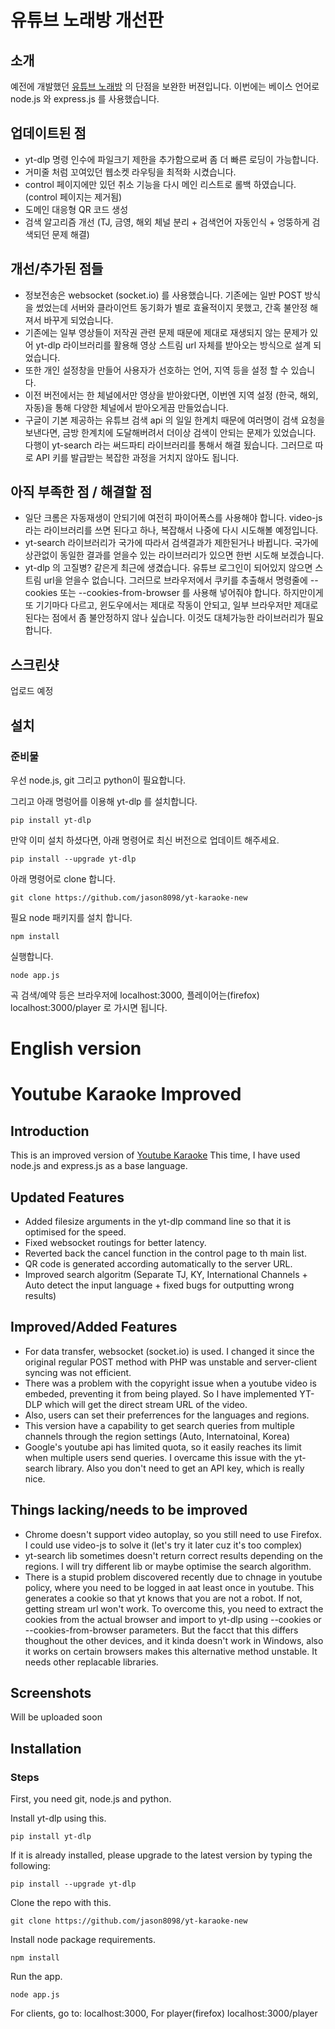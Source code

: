 # 유튜브 노래방 개선판

## 소개
예전에 개발했던 [유튜브 노래방](https://github.com/jason8098/yt_karaoke) 의 단점을 보완한 버젼입니다.
이번에는 베이스 언어로 node.js 와 express.js 를 사용했습니다.

## 업데이트된 점
- yt-dlp 명령 인수에 파일크기 제한을 추가함으로써 좀 더 빠른 로딩이 가능합니다.
- 거미줄 처럼 꼬여있던 웹소켓 라우팅을 최적화 시켰습니다.
- control 페이지에만 있던 취소 기능을 다시 메인 리스트로 롤백 하였습니다. (control 페이지는 제거됨)
- 도메인 대응형 QR 코드 생성
- 검색 알고리즘 개선 (TJ, 금영, 해외 체널 분리 + 검색언어 자동인식 + 엉뚱하게 검색되던 문제 해결)

## 개선/추가된 점들
- 정보전송은 websocket (socket.io) 를 사용했습니다. 기존에는 일반 POST 방식을 썼었는데 서버와 클라이언트 동기화가 별로 효율적이지 못했고, 간혹 불안정 해져서 바꾸게 되었습니다.
- 기존에는 일부 영상들이 저작권 관련 문제 때문에 제대로 재생되지 않는 문제가 있어 yt-dlp 라이브러리를 활용해 영상 스트림 url 자체를 받아오는 방식으로 설계 되었습니다.
- 또한 개인 설정창을 만들어 사용자가 선호하는 언어, 지역 등을 설정 할 수 있습니다.
- 이전 버전에서는 한 체널에서만 영상을 받아왔다면, 이번엔 지역 설정 (한국, 해외, 자동)을 통해 다양한 체널에서 받아오게끔 만들었습니다.
- 구글이 기본 제공하는 유튜브 검색 api 의 일일 한계치 때문에 여러명이 검색 요청을 보낸다면, 금방 한계치에 도달해버려서 더이상 검색이 안되는 문제가 있었습니다. 다행이 yt-search 라는 써드파티 라이브러리를 통해서 해결 됬습니다. 그러므로 따로 API 키를 발급받는 복잡한 과정을 거치지 않아도 됩니다.

## 아직 부족한 점 / 해결할 점
- 일단 크롬은 자동재생이 안되기에 여전히 파이어폭스를 사용해야 합니다. video-js 라는 라이브러리를 쓰면 된다고 하나, 복잡해서 나중에 다시 시도해볼 예정입니다.
- yt-search 라이브러리가 국가에 따라서 검색결과가 제한된거나 바뀝니다. 국가에 상관없이 동일한 결과를 얻을수 있는 라이브러리가 있으면 한번 시도해 보겠습니다. 
- yt-dlp 의 고질병? 같은게 최근에 생겼습니다. 유튜브 로그인이 되어있지 않으면 스트림 url을 얻을수 없습니다. 그러므로 브라우저에서 쿠키를 추출해서 명령줄에 --cookies 또는 --cookies-from-browser 를 사용해 넣어줘야 합니다. 하지만이게 또 기기마다 다르고, 윈도우에서는 제대로 작동이 안되고, 일부 브라우저만 제대로 된다는 점에서 좀 불안정하지 않나 싶습니다. 이것도 대체가능한 라이브러리가 필요합니다. 

## 스크린샷
업로드 예정


## 설치
### 준비물
우선 node.js, git 그리고 python이 필요합니다.

그리고 아래 명렁어를 이용해 yt-dlp 를 설치합니다.

`pip install yt-dlp`

만약 이미 설치 하셨다면, 아래 명령어로 최신 버전으로 업데이트 해주세요.

`pip install --upgrade yt-dlp`

아래 명령어로 clone 합니다.

`git clone https://github.com/jason8098/yt-karaoke-new`

필요 node 패키지를 설치 합니다.

`npm install`

실행합니다. 

`node app.js`

곡 검색/예약 등은 브라우저에 localhost:3000, 플레이어는(firefox) localhost:3000/player 로 가시면 됩니다.


# English version
# Youtube Karaoke Improved

## Introduction
This is an improved version of [Youtube Karaoke](https://github.com/jason8098/yt_karaoke)
This time, I have used node.js and express.js as a base language.

## Updated Features
- Added filesize arguments in the yt-dlp command line so that it is optimised for the speed.
- Fixed websocket routings for better latency.
- Reverted back the cancel function in the control page to th main list.
- QR code is generated according automatically to the server URL. 
- Improved search algoritm (Separate TJ, KY, International Channels + Auto detect the input language + fixed bugs for outputting wrong results)

## Improved/Added Features
- For data transfer, websocket (socket.io) is used. I changed it since the original regular POST method with PHP was unstable and server-client syncing was not efficient.
- There was a problem with the copyright issue when a youtube video is embeded, preventing it from being played. So I have implemented YT-DLP which will get the direct stream URL of the video.
- Also, users can set their preferrences for the languages and regions. 
- This version have a capability to get search queries from multiple channels through the region settings (Auto, Internatoinal, Korea)
- Google's youtube api has limited quota, so it easily reaches its limit when multiple users send queries. I overcame this issue with the yt-search library. Also you don't need to get an API key, which is really nice.  

## Things lacking/needs to be improved
- Chrome doesn't support video autoplay, so you still need to use Firefox. I could use video-js to solve it (let's try it later cuz it's too complex)
- yt-search lib sometimes doesn't return correct results depending on the regions. I will try different lib or maybe optimise the search algorithm.
- There is a stupid problem discovered recently due to chnage in youtube policy, where you need to be logged in aat least once in youtube. This generates a cookie so that yt knows that you are not a robot. If not, getting stream url won't work. To overcome this, you need to extract the cookies from the actual browser and import to yt-dlp using --cookies or --cookies-from-browser parameters. But the facct that this differs thoughout the other devices, and it kinda doesn't work in Windows, also it works on certain browsers makes this alternative method unstable. It needs other replacable libraries.

## Screenshots
Will be uploaded soon


## Installation 
### Steps
First, you need git, node.js and python.

Install yt-dlp using this.

`pip install yt-dlp`

If it is already installed, please upgrade to the latest version by typing the following:

`pip install --upgrade yt-dlp`

Clone the repo with this.

`git clone https://github.com/jason8098/yt-karaoke-new`

Install node package requirements.

`npm install`

Run the app.

`node app.js`

For clients, go to: localhost:3000, For player(firefox) localhost:3000/player